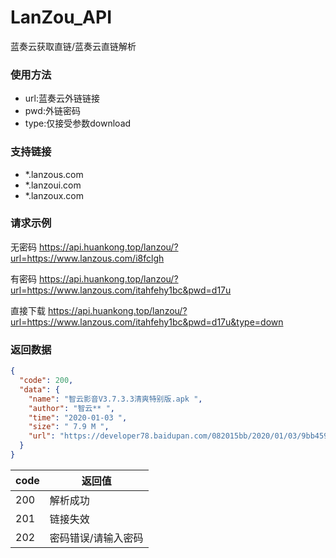 # LanZou_API
蓝奏云获取直链/蓝奏云直链解析

### 使用方法
- url:蓝奏云外链链接
- pwd:外链密码
- type:仅接受参数download
<!--more-->

### 支持链接
- \*.lanzous.com
- \*.lanzoui.com
- \*.lanzoux.com

### 请求示例
无密码 https://api.huankong.top/lanzou/?url=https://www.lanzous.com/i8fclgh

有密码 https://api.huankong.top/lanzou/?url=https://www.lanzous.com/itahfehy1bc&pwd=d17u

直接下载  https://api.huankong.top/lanzou/?url=https://www.lanzous.com/itahfehy1bc&pwd=d17u&type=down

### 返回数据
~~~ json
{
  "code": 200,
  "data": {
    "name": "智云影音V3.7.3.3清爽特别版.apk ",
    "author": "智云** ",
    "time": "2020-01-03 ",
    "size": " 7.9 M ",
    "url": "https://developer78.baidupan.com/082015bb/2020/01/03/9bb45993f98d785a0775754236a8a451.apk?st=CGGAhiMMwQ2Yqzzww1YO7Q&e=1597909079&b=VOAKkwmzVbRYtwPEVuNT6gPnDLkGmAC1VVBfYVx1VmMEeFppV3kCNAKxB_blQhQfkUYwB4FawUN8C6A3lAo1W_a1ThCoMJgVV_bWGwDJVZt&fi=15880697&pid=13-70-23-99&up="
  }
}
~~~

|code| 返回值|
| ------ | ------ |
| 200 | 解析成功 |
| 201 | 链接失效 |
| 202 | 密码错误/请输入密码 |
